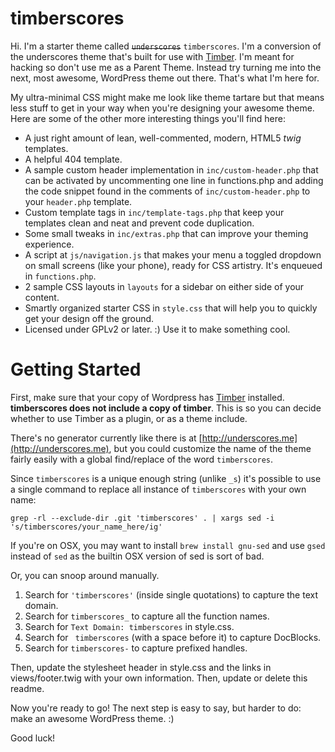 timberscores
===

Hi. I'm a starter theme called ~~`underscores`~~ `timberscores`. I'm a conversion of the underscores theme that's built for use with [Timber](https://github.com/jarednova/timber). I'm meant for hacking so don't use me as a Parent Theme. Instead try turning me into the next, most awesome, WordPress theme out there. That's what I'm here for.

My ultra-minimal CSS might make me look like theme tartare but that means less stuff to get in your way when you're designing your awesome theme. Here are some of the other more interesting things you'll find here:

* A just right amount of lean, well-commented, modern, HTML5 *twig* templates.
* A helpful 404 template.
* A sample custom header implementation in `inc/custom-header.php` that can be activated by uncommenting one line in functions.php and adding the code snippet found in the comments of `inc/custom-header.php` to your `header.php` template.
* Custom template tags in `inc/template-tags.php` that keep your templates clean and neat and prevent code duplication.
* Some small tweaks in `inc/extras.php` that can improve your theming experience.
* A script at `js/navigation.js` that makes your menu a toggled dropdown on small screens (like your phone), ready for CSS artistry. It's enqueued in `functions.php`.
* 2 sample CSS layouts in `layouts` for a sidebar on either side of your content.
* Smartly organized starter CSS in `style.css` that will help you to quickly get your design off the ground.
* Licensed under GPLv2 or later. :) Use it to make something cool.


Getting Started
===

First, make sure that your copy of Wordpress has [Timber](http://jarednova.github.io/timber/) installed. **timberscores does not include a copy of timber**. This is so you can decide whether to use Timber as a plugin, or as a theme include.


There's no generator currently like there is at [http://underscores.me](http://underscores.me), but you could customize the name of the theme fairly easily with a global find/replace of the word `timberscores`.

Since `timberscores` is a unique enough string (unlike `_s`) it's possible to use a single command to replace all instance of `timberscores` with your own name:

`grep -rl --exclude-dir .git 'timberscores' . | xargs sed -i 's/timberscores/your_name_here/ig'`

If you're on OSX, you may want to install `brew install gnu-sed` and use `gsed` instead of `sed` as the builtin OSX version of sed is sort of bad.

Or, you can snoop around manually.

1. Search for `'timberscores'` (inside single quotations) to capture the text domain.
2. Search for `timberscores_` to capture all the function names.
3. Search for `Text Domain: timberscores` in style.css.
4. Search for <code>&nbsp;timberscores</code> (with a space before it) to capture DocBlocks.
5. Search for `timberscores-` to capture prefixed handles.

Then, update the stylesheet header in style.css and the links in views/footer.twig with your own information. Then, update or delete this readme.

Now you're ready to go! The next step is easy to say, but harder to do: make an awesome WordPress theme. :)

Good luck!